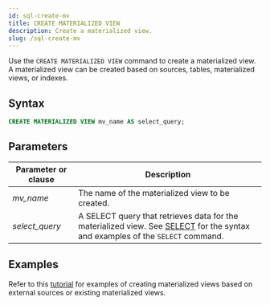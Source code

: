 ```yaml
---
id: sql-create-mv
title: CREATE MATERIALIZED VIEW
description: Create a materialized view.
slug: /sql-create-mv
---
```


Use the `CREATE MATERIALIZED VIEW` command to create a materialized view. A materialized view can be created based on sources, tables, materialized views, or indexes.

## Syntax

```sql
CREATE MATERIALIZED VIEW mv_name AS select_query;
```

## Parameters

|Parameter or clause        | Description           |
|---------------------------|-----------------------|
|*mv_name*                       |The name of the materialized view to be created.|
|*select_query*             |A SELECT query that retrieves data for the materialized view. See [SELECT](sql-select.md) for the syntax and examples of the `SELECT` command.|


## Examples
Refer to this [tutorial](/tutorials/server-performance-anomaly-detection.md) for examples of creating materialized views based on external sources or existing materialized views.